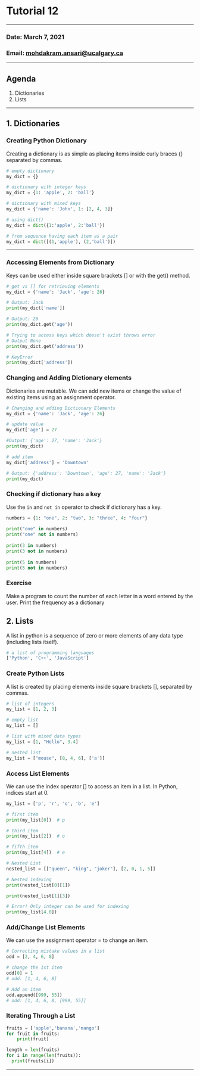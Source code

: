 # Tutorial 12

---

### Date: March 7, 2021

### Email: mohdakram.ansari@ucalgary.ca

---

## Agenda

1. Dictionaries
2. Lists

---

## 1. Dictionaries

### Creating Python Dictionary

Creating a dictionary is as simple as placing items inside curly braces {} separated by commas.

```python
# empty dictionary
my_dict = {}

# dictionary with integer keys
my_dict = {1: 'apple', 2: 'ball'}

# dictionary with mixed keys
my_dict = {'name': 'John', 1: [2, 4, 3]}

# using dict()
my_dict = dict({1:'apple', 2:'ball'})

# from sequence having each item as a pair
my_dict = dict([(1,'apple'), (2,'ball')])
```

---

### Accessing Elements from Dictionary

Keys can be used either inside square brackets [] or with the get() method.

```python
# get vs [] for retrieving elements
my_dict = {'name': 'Jack', 'age': 26}

# Output: Jack
print(my_dict['name'])

# Output: 26
print(my_dict.get('age'))

# Trying to access keys which doesn't exist throws error
# Output None
print(my_dict.get('address'))

# KeyError
print(my_dict['address'])
```

### Changing and Adding Dictionary elements

Dictionaries are mutable. We can add new items or change the value of existing items 
using an assignment operator.

```python
# Changing and adding Dictionary Elements
my_dict = {'name': 'Jack', 'age': 26}

# update value
my_dict['age'] = 27

#Output: {'age': 27, 'name': 'Jack'}
print(my_dict)

# add item
my_dict['address'] = 'Downtown'

# Output: {'address': 'Downtown', 'age': 27, 'name': 'Jack'}
print(my_dict)
```

### Checking if dictionary has a key

Use the `in` and `not in` operator to check if dictionary has a key.

```python
numbers = {1: "one", 2: "two", 3: "three", 4: "four"}
 
print("one" in numbers)
print("one" not in numbers)
 
print(3 in numbers)
print(3 not in numbers)
 
print(5 in numbers)
print(5 not in numbers)
```

### Exercise

Make a program to count the number of each letter in a word entered by the user.
Print the frequency as a dictionary

## 2. Lists

A list in python is a sequence of zero or more elements of any data type (including lists itself).
```python
# a list of programming languages
['Python', 'C++', 'JavaScript']
```

### Create Python Lists

A list is created by placing elements inside square brackets [], separated by commas.

```python
# list of integers
my_list = [1, 2, 3]

# empty list
my_list = []

# list with mixed data types
my_list = [1, "Hello", 3.4]

# nested list
my_list = ["mouse", [8, 4, 6], ['a']]
```

### Access List Elements

We can use the index operator [] to access an item in a list. In Python, indices start at 0.

```python
my_list = ['p', 'r', 'o', 'b', 'e']

# first item
print(my_list[0])  # p

# third item
print(my_list[2])  # o

# fifth item
print(my_list[4])  # e

# Nested List
nested_list = [["queen", "king", "joker"], [2, 0, 1, 5]]

# Nested indexing
print(nested_list[0][1])

print(nested_list[1][3])

# Error! Only integer can be used for indexing
print(my_list[4.0])
```

### Add/Change List Elements

We can use the assignment operator = to change an item.

```python
# Correcting mistake values in a list
odd = [2, 4, 6, 8]

# change the 1st item    
odd[0] = 1            
# odd: [1, 4, 6, 8]

# Add an item
odd.append([999, 55])
# odd: [1, 4, 6, 8, [999, 55]]
```

### Iterating Through a List

```python
fruits = ['apple','banana','mango']
for fruit in fruits:
    print(fruit)

length = len(fruits)
for i in range(len(fruits)):
  print(fruits[i]) 

```

---
